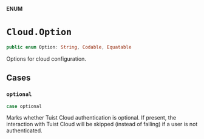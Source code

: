**ENUM**

# `Cloud.Option`

```swift
public enum Option: String, Codable, Equatable
```

Options for cloud configuration.

## Cases
### `optional`

```swift
case optional
```

Marks whether Tuist Cloud authentication is optional.
If present, the interaction with Tuist Cloud will be skipped (instead of failing) if a user is not authenticated.
